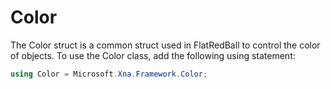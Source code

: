 # Color

The Color struct is a common struct used in FlatRedBall to control the color of objects.  To use the Color class, add the following using statement:

```csharp
using Color = Microsoft.Xna.Framework.Color;
```
